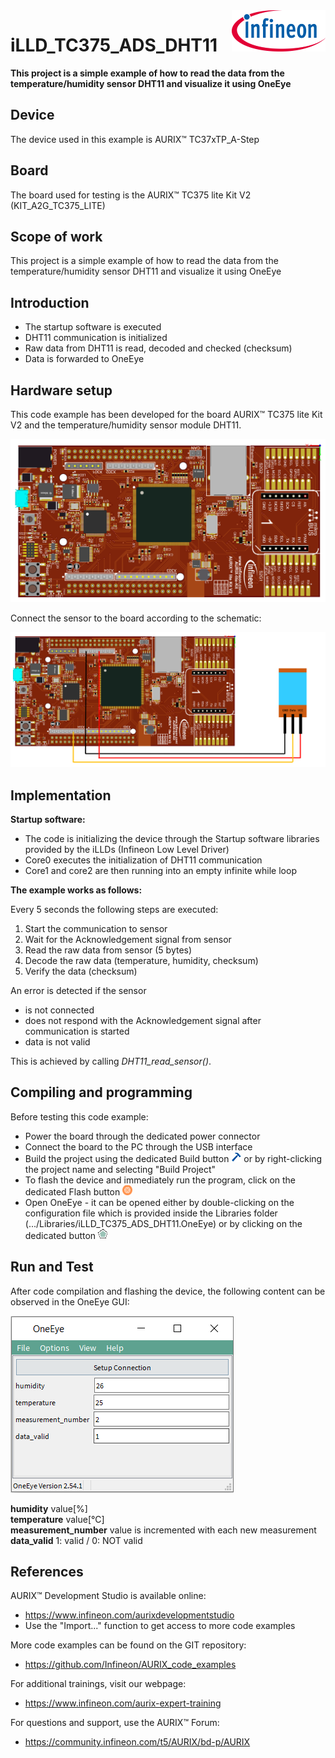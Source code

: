 <img src="./Images/IFX_LOGO_600.gif" align="right" width="150" />  

# iLLD_TC375_ADS_DHT11
**This project is a simple example of how to read the data from the temperature/humidity sensor DHT11 and visualize it using OneEye**

## Device  
The device used in this example is AURIX&trade; TC37xTP_A-Step

## Board  
The board used for testing is the AURIX&trade; TC375 lite Kit V2 (KIT_A2G_TC375_LITE)

## Scope of work 
This project is a simple example of how to read the data from the temperature/humidity sensor DHT11 and visualize it using OneEye

## Introduction
- The startup software is executed
- DHT11 communication is initialized
- Raw data from DHT11 is read, decoded and checked (checksum)
- Data is forwarded to OneEye

## Hardware setup
This code example has been developed for the board AURIX&trade; TC375 lite Kit V2 and the temperature/humidity sensor module DHT11.
 
<img src="./Images/LiteKit_V2_Top.png" width="600" /><br />

Connect the sensor to the board according to the schematic:

<img src="./Images/LiteKit_plus_Sensor.png" width= "825" />

## Implementation
**Startup software:**
- The code is initializing the device through the Startup software libraries provided by the iLLDs (Infineon Low Level Driver)
- Core0 executes the initialization of DHT11 communication
- Core1 and core2 are then running into an empty infinite while loop

**The example works as follows:**  

Every 5 seconds the following steps are executed:
1. Start the communication to sensor
2. Wait for the Acknowledgement signal from sensor
3. Read the raw data from sensor (5 bytes)
4. Decode the raw data (temperature, humidity, checksum)
5. Verify the data (checksum)

An error is detected if the sensor
- is not connected
- does not respond with the Acknowledgement signal after communication is started
- data is not valid

This is achieved by calling *DHT11_read_sensor()*.

## Compiling and programming
Before testing this code example:
- Power the board through the dedicated power connector
- Connect the board to the PC through the USB interface
- Build the project using the dedicated Build button <img src="./Images/build_activeproj.gif" /> or by right-clicking the project name and selecting "Build Project"
- To flash the device and immediately run the program, click on the dedicated Flash button <img src="./Images/micro.png" />
- Open OneEye - it can be opened either by double-clicking on the configuration file which is provided inside the Libraries folder (.../Libraries/iLLD_TC375_ADS_DHT11.OneEye) or by clicking on the dedicated button <img src="./Images/oneeye.png" />

## Run and Test  
After code compilation and flashing the device, the following content can be observed in the OneEye GUI:

<img src="./Images/OneEye_GUI_content.png" />

**humidity** value[%]  
**temperature** value[°C]  
**measurement_number** value is incremented with each new measurement     
**data_valid** 1: valid / 0: NOT valid

## References

AURIX&trade; Development Studio is available online:
- <https://www.infineon.com/aurixdevelopmentstudio>
- Use the "Import..." function to get access to more code examples

More code examples can be found on the GIT repository:
- <https://github.com/Infineon/AURIX_code_examples>

For additional trainings, visit our webpage:
- <https://www.infineon.com/aurix-expert-training>

For questions and support, use the AURIX&trade; Forum:
- <https://community.infineon.com/t5/AURIX/bd-p/AURIX>
